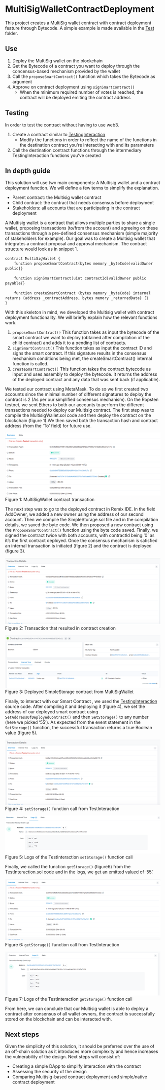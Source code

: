 # MultiSigWalletContractDeployment
This project creates a MultiSig wallet contract with contract deployment feature through Bytecode.
A simple example is made available in the [Test](Test) folder.

## Use
1. Deploy the MultiSig wallet on the blockchain
2. Get the Bytecode of a contract you want to deploy through the concensus-based mechanism provided by the wallet
3. Call the `proposeSmartContract()` function which takes the Bytecode as argument
4. Approve on contract deployment using `signSmartContract()`
     - When the minimum required number of votes is reached, the contract will be deployed emiting the contract address

## Testing
In order to test the contract without having to use web3.
1. Create a contract similar to [TestingInteraction](Test/TestingInteraction.sol)
     - Modify the functions in order to reflect the name of the functions in the destination contract you're interacting with and its parameters
2. Call the destination contract functions through the intermediary TestingInteraction functions you've created

## In depth guide
This solution will use two main components: A Multisig wallet and a contract deployment function. We will define a few terms to simplify the explanation.
* Parent contract: the Multisig wallet contract
* Child contract: the contract that needs consensus before deployment
* Stakeholders: all accounts that are participating in the contract deployment

A Multisig wallet is a contract that allows multiple parties to share a single wallet, proposing transactions (to/from the account) and agreeing on these transactions through a pre-defined consensus mechanism (simple majority of stakeholders for example).
Our goal was to create a Multisig wallet that integrates a contract proposal and approval mechanism. The contract structure would look as in snippet 1.
``` solidity
contract MultiSigWallet {
    function proposeSmartContract(bytes memory _byteCode)validOwner public{}
    
    function signSmartContract(uint contractId)validOwner public payable{}
    
    function createSmartContract (bytes memory _byteCode) internal returns (address _contractAddress, bytes memory _returnedData) {}
}
```
With this skeleton in mind, we developed the Multisig wallet with contract deployment functionality.
We will briefly explain how the relevant functions work.
1.	`proposeSmartContract()`
This function takes as input the bytecode of the smart contract we want to deploy (obtained after compilation of the child contract) and adds it to a pending list of contracts.
2.	`signSmartContract()`
This function takes as input the contract ID and signs the smart contract. If this signature results in the consensus mechanism conditions being met, the createSmartContract() internal function is called.
3.	`createSmartContract()`
This function takes the contract bytecode as input and uses assembly to deploy the bytecode. It returns the address of the deployed contract and any data that was sent back (if applicable).

We tested our contract using MetaMask. To do so we first created two accounts since the minimal number of different signatures to deploy the contract is 2 (As per our simplified consensus mechanism). On the Ropsten testnet, we sent Ethers to both our accounts to perform the different transactions needed to deploy our Multisig contract. The first step was to compile the MultisigWallet.sol code and then deploy the contract on the blockchain (figure 1).We then saved both the transaction hash and contract address (from the ‘To’ field) for future use. 

![Figure 1](figures/figure1.png)
Figure 1: MultiSigWallet contract transaction

The next step was to go to the deployed contract in Remix IDE. In the field AddOwner, we added a new owner using the address of our second account. Then we compile the SimpleStorage.sol file and in the compilation details, we saved the byte code. We then proposed a new contract using the `ProposeSmartContract()` function using the byte code saved. Finally, we signed the contract twice with both accounts, with contractId being ‘0’ as it’s the first contract deployed. Once the consensus mechanism is satisfied an internal transaction is initiated (figure 2) and the contract is deployed (figure 3).

![Figure 2](figures/figure2.png)
Figure 2: Transaction that resulted in contract creation

![Figure 3](figures/figure3.png)
Figure 3: Deployed SimpleStorage contract from MultiSigWallet

Finally, to interact with our Smart Contract , we used the [TestingInteraction](Test/TestingInteraction.sol) source code. After compiling it and deploying it (figure 4), we set the address of our deployed smart contract using `SetAddressOfDeployedContract()` and then `SetStorage()` to any number (here we picked ‘55’). As expected from the event statement in the `SetStorage()` function, the successful transaction returns a true Boolean value (figure 5). 

![Figure 4](figures/figure4.png)
Figure 4: `setStorage()` function call from TestInteraction

![Figure 5](figures/figure5.png)
Figure 5: Logs of the TestInteraction `setStorage()` function call

Finally, we called the function `getStorage()` (figure6) from the TestInteraction.sol code and in the logs, we get an emitted valued of ‘55’.

![Figure 6](figures/figure6.png)
Figure 6: `getStorage()` function call from TestInteraction

![Figure 7](figures/figure7.png)
Figure 7: Logs of the TestInteraction `getStorage()` function call

From here, we can conclude that our Multisig wallet is able to deploy a contract after consensus of all wallet owners, the contract is successfully stored on the blockchain and can be interacted with.

## Next steps
Given the simplicity of this solution, it should be preferred over the use of an off-chain solution as it introduces more complexity and hence increases the vulnerability of the design. Next steps will consist of:
* Creating a simple DApp to simplify interaction with the contract 
* Assessing the security of the design
* Comparing Multisig-based contract deployment and simple/native contract deployment
